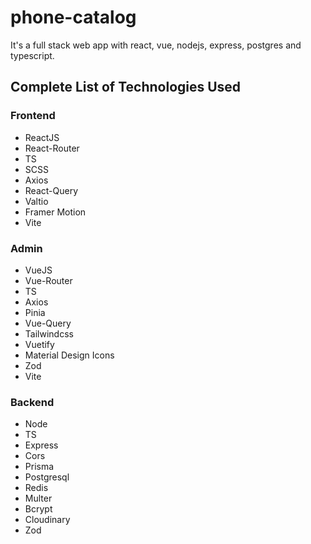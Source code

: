 # phone-catalog

It's a full stack web app with react, vue, nodejs, express, postgres and typescript.

## Complete List of Technologies Used

### Frontend

- ReactJS
- React-Router
- TS
- SCSS
- Axios
- React-Query
- Valtio
- Framer Motion
- Vite

### Admin

- VueJS
- Vue-Router
- TS
- Axios
- Pinia
- Vue-Query
- Tailwindcss
- Vuetify
- Material Design Icons
- Zod
- Vite

### Backend

- Node
- TS
- Express
- Cors
- Prisma
- Postgresql
- Redis
- Multer
- Bcrypt
- Cloudinary
- Zod
